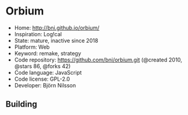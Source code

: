 # Orbium

- Home: http://bni.github.io/orbium/
- Inspiration: Log!cal
- State: mature, inactive since 2018
- Platform: Web
- Keyword: remake, strategy
- Code repository: https://github.com/bni/orbium.git (@created 2010, @stars 86, @forks 42)
- Code language: JavaScript
- Code license: GPL-2.0
- Developer: Björn Nilsson

## Building
